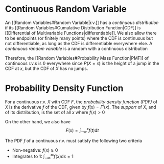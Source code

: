 # Continuous Random Variable
An [[Random Variables#Random Variable|r.v.]] has a *continuous distribution* if its [[Random Variables#Cumulative Distribution Function|CDF]] is [[Differential of Multivariable Functions|differentiable]]. We also allow there to be endpoints (or finitely many points) where the CDF is continuous but not differentiable, as long as the CDF is differentiable everywhere else. A *continuous random variable* is a random with a continuous distribution

Therefore, the [[Random Variables#Probability Mass Function|PMF]] of continuous r.v.s is $0$ everywhere since $P(X = x)$ is the height of a jump in the CDF at $x$, but the CDF of $X$ has no jumps.
# Probability Density Function
For a continuous r.v. $X$ with CDF $F$, the *probability density function (PDF)* of $X$ is the derivative $f$ of the CDF, given by $f(x) = F'(x)$. The *support* of $X$, and of its distribution, is the set of all $x$ where $f(x)>0$

On the other hand, we also have
$$
F(x) = \int_{-\infty}^x f(t)\mathrm{d}t
$$

The PDF $f$ of a continuous r.v. must satisfy the following two criteria
- Non-negative: $f(x)\geq0$
- Integrates to $1$: $\int_{-\infty}^\infty f(x) \mathrm{d}x =1$
